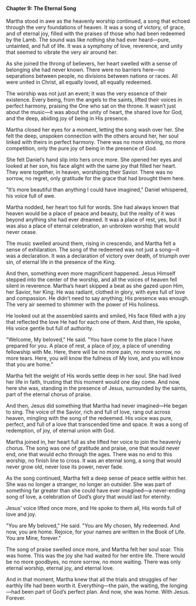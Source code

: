 
#### Chapter 9: The Eternal Song

Martha stood in awe as the heavenly worship continued, a song that echoed through the very foundations of heaven. It was a song of victory, of grace, and of eternal joy, filled with the praises of those who had been redeemed by the Lamb. The sound was like nothing she had ever heard—pure, untainted, and full of life. It was a symphony of love, reverence, and unity that seemed to vibrate the very air around her.

As she joined the throng of believers, her heart swelled with a sense of belonging she had never known. There were no barriers here—no separations between people, no divisions between nations or races. All were united in Christ, all equally loved, all equally redeemed.

The worship was not just an event; it was the very essence of their existence. Every being, from the angels to the saints, lifted their voices in perfect harmony, praising the One who sat on the throne. It wasn’t just about the music—it was about the unity of heart, the shared love for God, and the deep, abiding joy of being in His presence.

Martha closed her eyes for a moment, letting the song wash over her. She felt the deep, unspoken connection with the others around her, her soul linked with theirs in perfect harmony. There was no more striving, no more competition, only the pure joy of being in the presence of God.

She felt Daniel’s hand slip into hers once more. She opened her eyes and looked at her son, his face alight with the same joy that filled her heart. They were together, in heaven, worshiping their Savior. There was no sorrow, no regret, only gratitude for the grace that had brought them here.

"It’s more beautiful than anything I could have imagined," Daniel whispered, his voice full of awe.

Martha nodded, her heart too full for words. She had always known that heaven would be a place of peace and beauty, but the reality of it was beyond anything she had ever dreamed. It was a place of rest, yes, but it was also a place of eternal celebration, an unbroken worship that would never cease.

The music swelled around them, rising in crescendo, and Martha felt a sense of exhilaration. The song of the redeemed was not just a song—it was a declaration. It was a declaration of victory over death, of triumph over sin, of eternal life in the presence of the King.

And then, something even more magnificent happened. Jesus Himself stepped into the center of the worship, and all the voices of heaven fell silent in reverence. Martha’s heart skipped a beat as she gazed upon Him, her Savior, her King. He was radiant, clothed in glory, with eyes full of love and compassion. He didn’t need to say anything; His presence was enough. The very air seemed to shimmer with the power of His holiness.

He looked out at the assembled saints and smiled, His face filled with a joy that reflected the love He had for each one of them. And then, He spoke, His voice gentle but full of authority.

"Welcome, My beloved," He said. "You have come to the place I have prepared for you. A place of rest, a place of joy, a place of unending fellowship with Me. Here, there will be no more pain, no more sorrow, no more tears. Here, you will know the fullness of My love, and you will know that you are home."

Martha felt the weight of His words settle deep in her soul. She had lived her life in faith, trusting that this moment would one day come. And now, here she was, standing in the presence of Jesus, surrounded by the saints, part of the eternal chorus of praise.

And then, Jesus did something that Martha had never imagined—He began to sing. The voice of the Savior, rich and full of love, rang out across heaven, mingling with the song of the redeemed. His voice was pure, perfect, and full of a love that transcended time and space. It was a song of redemption, of joy, of eternal union with God.

Martha joined in, her heart full as she lifted her voice to join the heavenly chorus. The song was one of gratitude and praise, one that would never end, one that would echo through the ages. There was no end to this worship, no finish line to cross. It was an eternal song, a song that would never grow old, never lose its power, never fade.

As the song continued, Martha felt a deep sense of peace settle within her. She was no longer a stranger, no longer an outsider. She was part of something far greater than she could have ever imagined—a never-ending song of love, a celebration of God’s glory that would last for eternity.

Jesus’ voice lifted once more, and He spoke to them all, His words full of love and joy.

"You are My beloved," He said. "You are My chosen, My redeemed. And now, you are home. Rejoice, for your names are written in the Book of Life. You are Mine, forever."

The song of praise swelled once more, and Martha felt her soul soar. This was home. This was the joy she had waited for her entire life. There would be no more goodbyes, no more sorrow, no more waiting. There was only eternal worship, eternal joy, and eternal love.

And in that moment, Martha knew that all the trials and struggles of her earthly life had been worth it. Everything—the pain, the waiting, the longing—had been part of God’s perfect plan. And now, she was home. With Jesus. Forever.

